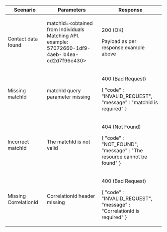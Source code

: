 <table>
    <col width="25%">
    <col width="35%">
    <col width="40%">
    <thead>
    <tr>
        <th>Scenario</th>
        <th>Parameters</th>
        <th>Response</th>
    </tr>
    </thead>
    <tbody>
    <tr>
        <td><p>Contact data found</p></td>
        <td><p>matchId=&lt;obtained from Individuals Matching API. example: 57072660-1df9-4aeb-
                        b4ea-cd2d7f96e430&gt;</p></td>
        <td><p>200 (OK)</p><p>Payload as per response example above</p></td>
    </tr>
    <tr>
        <td><p>Missing matchId</p></td>
        <td><p>matchId query parameter missing</p></td>
        <td><p>400 (Bad Request)</p>
        <p>{ &quot;code&quot; : &quot;INVALID_REQUEST&quot;,<br/>&quot;message&quot; : &quot;matchId is required&quot; }</p>
        </td>
    </tr>
    <tr>
        <td><p>Incorrect matchId</p></td>
        <td><p>The matchId is not valid</p></td>
        <td><p>404 (Not Found)</p>
        <p>{ &quot;code&quot; : &quot;NOT_FOUND&quot;,<br/>&quot;message&quot; : &quot;The resource cannot be found&quot; }</p></td>
    </tr>
    <tr>
        <td><p>Missing CorrelationId</p></td>
        <td><p>CorrelationId header missing</p></td>
        <td><p>400 (Bad Request)</p>
        <p>{ &quot;code&quot; : &quot;INVALID_REQUEST&quot;,<br/>&quot;message&quot; : &quot;CorrelationId is required&quot; }</p>
        </td>
    </tr>    
    </tbody>
</table>